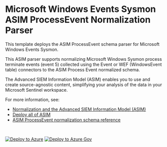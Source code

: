 # Microsoft Windows Events Sysmon ASIM ProcessEvent Normalization Parser

This template deploys the ASIM ProcessEvent schema parser for Microsoft Windows Events Sysmon.

This ASIM parser supports normalizing Microsoft Windows Sysmon process terminate events (event 5) collected using the Event or WEF (WindowsEvent table) connectors to the ASIM Process Event normalized schema. 


The Advanced SIEM Information Model (ASIM) enables you to use and create source-agnostic content, simplifying your analysis of the data in your Microsoft Sentinel workspace.

For more information, see:

- [Normalization and the Advanced SIEM Information Model (ASIM)](https://aka.ms/AboutASIM)
- [Deploy all of ASIM](https://aka.ms/DeployASIM)
- [ASIM ProcessEvent normalization schema reference](https://aka.ms/ASimProcessEventDoc)

<br>

[![Deploy to Azure](https://aka.ms/deploytoazurebutton)](https://portal.azure.com/#create/Microsoft.Template/uri/https%3A%2F%2Fraw.githubusercontent.com%2FAzure%2FAzure-Sentinel%2Fasim%2Fnew-proc-deploy%2FParsers%2FASimProcessEvent%2FARM%2FvimProcessTerminateMicrosoftSysmon%2FvimProcessTerminateMicrosoftSysmon.json) [![Deploy to Azure Gov](https://aka.ms/deploytoazuregovbutton)](https://portal.azure.us/#create/Microsoft.Template/uri/https%3A%2F%2Fraw.githubusercontent.com%2FAzure%2FAzure-Sentinel%2Fasim%2Fnew-proc-deploy%2FParsers%2FASimProcessEvent%2FARM%2FvimProcessTerminateMicrosoftSysmon%2FvimProcessTerminateMicrosoftSysmon.json)
